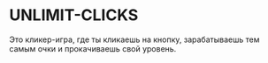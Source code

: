 # UNLIMIT-CLICKS
Это кликер-игра, где ты кликаешь на кнопку, зарабатываешь тем самым очки и прокачиваешь свой уровень.